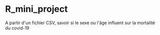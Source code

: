 # R_mini_project
A partir d'un fichier CSV, savoir si le sexe ou l'âge influent sur la mortalité du covid-19
